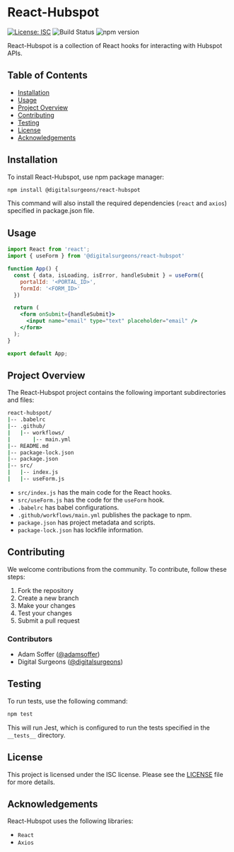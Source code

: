 # React-Hubspot

[![License: ISC](https://img.shields.io/badge/License-ISC-blue.svg)](https://opensource.org/licenses/ISC)
![Build Status](https://travis-ci.com/adamsoffer/react-hubspot.svg?branch=master)
![npm version](https://img.shields.io/npm/v/react-hubspot)

React-Hubspot is a collection of React hooks for interacting with Hubspot APIs.

## Table of Contents

* [Installation](#installation)
* [Usage](#usage)
* [Project Overview](#project-overview)
* [Contributing](#contributing)
* [Testing](#testing)
* [License](#license)
* [Acknowledgements](#acknowledgements)

## Installation

To install React-Hubspot, use npm package manager:

```sh
npm install @digitalsurgeons/react-hubspot
```

This command will also install the required dependencies (`react` and `axios`) specified in package.json file.

## Usage

```jsx
import React from 'react';
import { useForm } from '@digitalsurgeons/react-hubspot'

function App() {
  const { data, isLoading, isError, handleSubmit } = useForm({
    portalId: '<PORTAL_ID>',
    formId: '<FORM_ID>'
  })

  return (
    <form onSubmit={handleSubmit}>
      <input name="email" type="text" placeholder="email" />
    </form>
  );
}

export default App;
```

## Project Overview

The React-Hubspot project contains the following important subdirectories and files:

```bash
react-hubspot/
|-- .babelrc
|-- .github/
|   |-- workflows/
|       |-- main.yml
|-- README.md
|-- package-lock.json
|-- package.json
|-- src/
|   |-- index.js
|   |-- useForm.js
```

* `src/index.js` has the main code for the React hooks.
* `src/useForm.js` has the code for the `useForm` hook.
* `.babelrc` has babel configurations.
* `.github/workflows/main.yml` publishes the package to npm.
* `package.json` has project metadata and scripts.
* `package-lock.json` has lockfile information.

## Contributing

We welcome contributions from the community. To contribute, follow these steps:

1. Fork the repository
2. Create a new branch
3. Make your changes
4. Test your changes
5. Submit a pull request

### Contributors

* Adam Soffer ([@adamsoffer](https://github.com/adamsoffer))
* Digital Surgeons ([@digitalsurgeons](https://github.com/digitalsurgeons))

## Testing

To run tests, use the following command:

```sh
npm test
```

This will run Jest, which is configured to run the tests specified in the `__tests__` directory.

## License

This project is licensed under the ISC license. Please see the [LICENSE](LICENSE) file for more details.

## Acknowledgements

React-Hubspot uses the following libraries:

* `React`
* `Axios`
